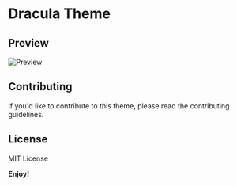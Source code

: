 # Dracula Theme

## Preview
![Preview](https://i.imgur.com/OxN7fJe.png)

## Contributing

If you'd like to contribute to this theme, please read the contributing guidelines.

## License

MIT License

**Enjoy!**
